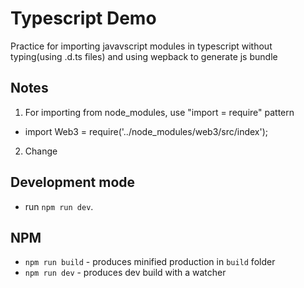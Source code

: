 # Typescript Demo

Practice for importing javavscript modules in typescript without typing(using .d.ts files) and using wepback to generate js bundle

## Notes
  1. For importing from node_modules, use "import = require" pattern
  * import Web3 = require('../node_modules/web3/src/index');
  
  2. Change 

## Development mode
  * run `npm run dev`. 

## NPM
* `npm run build` - produces minified production in `build` folder
* `npm run dev` - produces dev build with a watcher 

